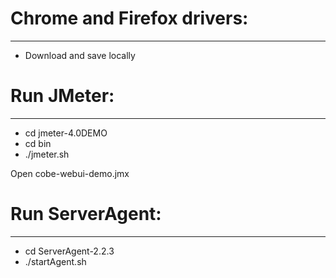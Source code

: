# Chrome and Firefox drivers:
*****************************
- Download and save locally


# Run JMeter:
*****************************
- cd jmeter-4.0DEMO
- cd bin
- ./jmeter.sh

Open cobe-webui-demo.jmx

# Run ServerAgent:
*****************************
- cd ServerAgent-2.2.3
- ./startAgent.sh
